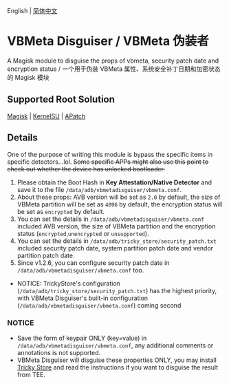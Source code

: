 English | [简体中文](README_ZH-SC.md)

# VBMeta Disguiser / VBMeta 伪装者

A Magisk module to disguise the props of vbmeta, security patch date and encryption status / 一个用于伪装 VBMeta 属性、系统安全补丁日期和加密状态的 Magisk 模块

## Supported Root Solution

[Magisk](https://github.com/topjohnwu/Magisk) | [KernelSU](https://github.com/tiann/KernelSU) | [APatch](https://github.com/bmax121/APatch)

## Details

One of the purpose of writing this module is bypass the specific items in specific detectors...lol.
~~Some specific APPs might also use this point to check out whether the device has unlocked bootloader.~~

1. Please obtain the Boot Hash in **Key Attestation/Native Detector** and save it to the file `/data/adb/vbmetadisguiser/vbmeta.conf`.
2. About these props: AVB version will be set as `2.0` by default, the size of VBMeta partition will be set as `4096` by default, the encryption status will be set as `encrypted` by default.
3. You can set the details in `/data/adb/vbmetadisguiser/vbmeta.conf` included AVB version, the size of VBMeta partition and the encryption status (`encrypted`,`unencrypted` or `unsupported`).
4. You can set the details in `/data/adb/tricky_store/security_patch.txt` included security patch date, system partition patch date and vendor partition patch date.
5. Since v1.2.6, you can configure security patch date in `/data/adb/vbmetadisguiser/vbmeta.conf` too.
- NOTICE: TrickyStore's configuration (`/data/adb/tricky_store/security_patch.txt`) has the highest priority, with VBMeta Disguiser's built-in configuration (`/data/adb/vbmetadisguiser/vbmeta.conf`) coming second

### NOTICE

- Save the form of keypair ONLY (key=value) in `/data/adb/vbmetadisguiser/vbmeta.conf`, any additional comments or annotations is not supported.
- VBMeta Disguiser will disguise these properties ONLY, you may install [Tricky Store](https://github.com/5ec1cff/TrickyStore) and read the instructions if you want to disguise the result from TEE.
